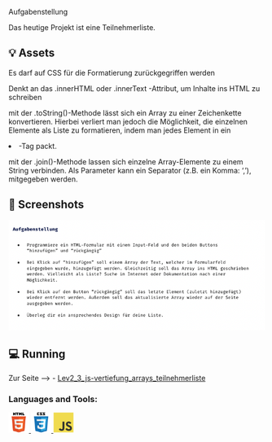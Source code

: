 Aufgabenstellung

Das heutige Projekt ist eine
Teilnehmerliste.

## 💡 Assets

Es darf auf CSS für die Formatierung zurückgegriffen werden

Denkt an das .innerHTML oder .innerText -Attribut, um Inhalte ins HTML zu schreiben

mit der .toString()-Methode lässt sich ein Array zu einer Zeichenkette konvertieren. Hierbei verliert man jedoch die Möglichkeit, die einzelnen Elemente als Liste zu formatieren, indem man jedes Element in ein <li>-Tag packt.

mit der .join()-Methode lassen sich einzelne Array-Elemente zu einem String verbinden. Als Parameter kann ein Separator (z.B. ein Komma: ‘,’), mitgegeben werden.

## 📸 Screenshots

![App Screenshot](assets/img/screen.png)

## 💻 Running

Zur Seite —> - [Lev2_3_js-vertiefung_arrays_teilnehmerliste](https://jennijennina.github.io/Teilnehmerliste_Array_Vertiefung/)

<p align="left">
</p>

<h3 align="left">Languages and Tools:</h3>
<p align="left"> <a href="https://www.w3schools.com/html/" target="_blank" rel="noreferrer"> <img src="https://raw.githubusercontent.com/devicons/devicon/master/icons/html5/html5-original-wordmark.svg" alt="html5" width="40" height="40"/> </a>
<a href="https://www.w3schools.com/css/" target="_blank" rel="noreferrer"> <img src="https://raw.githubusercontent.com/devicons/devicon/master/icons/css3/css3-original-wordmark.svg" alt="css3" width="40" height="40"/> </a> 
<a href="https://www.w3schools.com/css/" target="_blank" rel="noreferrer"> <img src="https://raw.githubusercontent.com/devicons/devicon/master/icons/javascript/javascript-original.svg" alt="css3" width="40" height="40"/> </a> </p>
